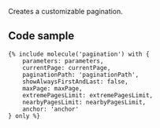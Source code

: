 Creates a customizable pagination.

## Code sample

```
{% include molecule('pagination') with {
    parameters: parameters,
    currentPage: currentPage,
    paginationPath: 'paginationPath',
    showAlwaysFirstAndLast: false,
    maxPage: maxPage,
    extremePagesLimit: extremePagesLimit,
    nearbyPagesLimit: nearbyPagesLimit,
    anchor: 'anchor'
} only %}
```
